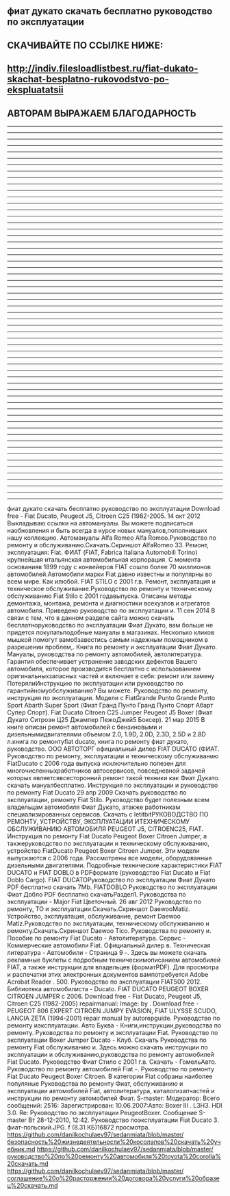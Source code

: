 фиат дукато скачать бесплатно руководство по эксплуатации
--------------------------------------------------
СКАЧИВАЙТЕ ПО ССЫЛКЕ НИЖЕ:
--------------------------------------------------
http://indiv.filesloadlistbest.ru/fiat-dukato-skachat-besplatno-rukovodstvo-po-ekspluatatsii
--------------------------------------------------
АВТОРАМ ВЫРАЖАЕМ БЛАГОДАРНОСТЬ
--------------------------------------------------
--------------------------------------------------
--------------------------------------------------
--------------------------------------------------
--------------------------------------------------
--------------------------------------------------
--------------------------------------------------
--------------------------------------------------
--------------------------------------------------
--------------------------------------------------
--------------------------------------------------
--------------------------------------------------
--------------------------------------------------
--------------------------------------------------
--------------------------------------------------
--------------------------------------------------
--------------------------------------------------
--------------------------------------------------
--------------------------------------------------
--------------------------------------------------
--------------------------------------------------
--------------------------------------------------
--------------------------------------------------
--------------------------------------------------
--------------------------------------------------
--------------------------------------------------
--------------------------------------------------
--------------------------------------------------
--------------------------------------------------
--------------------------------------------------
--------------------------------------------------
--------------------------------------------------
--------------------------------------------------
--------------------------------------------------
--------------------------------------------------
--------------------------------------------------
--------------------------------------------------
--------------------------------------------------
--------------------------------------------------
--------------------------------------------------
--------------------------------------------------
--------------------------------------------------
--------------------------------------------------
--------------------------------------------------
--------------------------------------------------
--------------------------------------------------
--------------------------------------------------
--------------------------------------------------
--------------------------------------------------
--------------------------------------------------
--------------------------------------------------
--------------------------------------------------
--------------------------------------------------
--------------------------------------------------
--------------------------------------------------
--------------------------------------------------
--------------------------------------------------
--------------------------------------------------
--------------------------------------------------
--------------------------------------------------
фиат дукато скачать бесплатно руководство по эксплуатации Download free - Fiat Ducato, Peugeot J5, Citroen C25 (1982-2005. 14 окт 2012  Выкладываю ссылки на автомануалы. Вы можете подписаться наобновления  и быть всегда в курсе новых мануалов,пополнивших нашу коллекцию. Автомануалы Alfa Romeo Alfa Romeo.Руководство по ремонту и обслуживанию.Скачать.Cкриншот AlfaRomeo 33. Ремонт, эксплуатация: Fiat. ФИАТ (FIAT, Fabrica Italiana Automobili Torino) крупнейшая итальянская автомобильная корпорация. С момента основанияв 1899 году с конвейеров FIAT сошло более 70 миллионов автомобилей.Автомобили марки Fiat давно известны и популярны во всем мире. Как илюбой. FIAT STILO с 2001 г.в. Ремонт, эксплуатация и техническое обслуживание.Руководство по ремонту и техническому обслуживанию Fiat Stilo с 2001 годавыпуска. Описаны методы демонтажа, монтажа, ремонта и диагностики всехузлов и агрегатов автомобиля. Приведено руководство по эксплуатации и. 11 сен 2014  В связи с тем, что в данном разделе сайта можно скачать бесплатноруководство по эксплуатации Фиат Дукато, вам больше не придется покупатьподобные мануалы в магазинах. Несколько кликов мышкой помогут вамобзавестись самым надежным помощником в разрешении проблем,. Книга по ремонту и эксплуатации Фиат Дукато. Мануалы, руководства по ремонту автомобилей, автолитература. Гарантия обеспечивает устранение заводских дефектов Вашего автомобиля, которое производится бесплатно с использованием оригинальныхзапасных частей и включает в себя: ремонт или замену  ПотерялиИнструкцию по эксплуатации или руководство по гарантийномуобслуживанию? Вы можете. Руководство по ремонту, инструкция по эксплуатации. Модели с  FiatGrande Punto  Grande Punto Sport  Abarth Super Sport (Фиат Гранд Пунто Гранд Пунто Спорт  Абарт Супер Спорт).  Fiat Ducato  Citroen C25 Jumper  Peugeot J5  Boxer (Фиат Дукато  Ситроэн Ц25  Джампер  ПежоДжей5  Боксер). 21 мар 2015  В книге описан ремонт автомобилей с бензиновыми и дизельнымидвигателями объемом 2.0, 1.9D, 2.0D, 2.3D, 2.5D и 2.8D л.книга по ремонтуfiat ducato, книга по ремонту фиат дукато, руководство. ООО АВТОТОРГ официальный дилер FIAT DUCATO (ФИАТ. Руководство по ремонту, эксплуатации и техническому обслуживанию FiatDucato с 2006 года выпуска  исключительно полезен для многочисленныхработников автосервисов, повседневной задачей которых являетсявсесторонний ремонт такой техники как Фиат Дукато. скачать мануалбесплатно. Инструкция по эксплуатации и руководство по ремонту Fiat Ducato
29 апр 2009  Скачать руководство по эксплуатации, ремонту Fiat Stilo. Руководство будет полезным всем владельцам автомобиля Фиат Дукато, атакже работникам специализированных сервисов.  Скачать c letitbitРУКОВОДСТВО ПО РЕМОНТУ, УСТРОЙСТВУ, ЭКСПЛУАТАЦИИ ИТЕХНИЧЕСКОМУ ОБСЛУЖИВАНИЮ АВТОМОБИЛЯ PEUGEOT J5, CITROENC25, FIAT. Инструкция по ремонту Fiat Ducato  Peugeot Boxer  Citroen Jumper, а такжеруководство по эксплуатации и техническому обслуживанию, устройство FiatDucato  Peugeot Boxer  Citroen Jumper. Эти модели выпускаются с 2006 года. Рассмотрены все модели, оборудованные дизельными двигателями. Подробные технические характеристики FIAT DUCATO и FIAT DOBLO в PDFформате (руководство Fiat Ducato и Fiat Doblo Cargo). FIAT DUCATOРуководство по эксплуатации Фиат Дукато PDF бесплатно скачать 7Mb. FIATDOBLO Руководство по эксплуатации Фиат Добло PDF бесплатно скачатьРаздел1. Руководства по эксплуатации - Major Fiat Цветочный. 26 авг 2012  Руководство по ремонту, ТО и эксплуатации.Скачать.Cкриншот DaewooMatiz. Устройство, эксплуатация, обслуживание, ремонт  Daewoo Matiz.Руководство по эксплуатации, техническому обслуживанию и ремонту.Скачать.Cкриншот Daewoo Tico. Руководства по ремонту и. Пособие по ремонту Fiat Ducato - Автолитература. Сервис - Коммерческие автомобили Fiat. Официальный дилер в. Техническая литература - Автомобили - Страница 9 -. Здесь вы можете скачать рекламные буклеты с подробным техническимописанием автомобилей FIAT, а также инструкции для владельцев (форматPDF). Для просмотра и распечатки этих электронных документов вампотребуется Adobe Acrobat Reader . 500. Руководство по эксплуатации FIAT500 2012. Библиотека автомобилиста - Ducato. FIAT DUCATO  PEUGEOT BOXER  CITROEN JUMPER c 2006. Download free - Fiat Ducato, Peugeot J5, Citroen C25 (1982-2005) repairmanual: Image: by .  Download free - PEUGEOT 806 EXPERT CITROEN JUMPY  EVASION, FIAT ULYSSE  SCUDO, LANCIA ZETA (1994-2001) repair manual by autorepguide.  Руководство по ремонту иэксплуатации.
Авто Буква - Книги,инструкции,руководства по ремонту. Руководства по ремонту и эксплуатации Fiat. Руководство по эксплуатации Boxer  Jumper Ducato - Клуб. Скачать Руководства по ремонту Fiat обслуживанию и. Здесь можно скачать инструкции по эксплуатации и обслуживанию,руководства по ремонту автомобилей Fiat Ducato. Руководство Фиат Стило с 2001 г.в.  Скачать - ГомельАвто. Руководство по ремонту автомобилей Fiat -. Руководство по ремонту Fiat Ducato  Peugeot Boxer  Citroen. В категории Fiat собраны наиболее популяные Руководства по ремонту Фиат, обслуживанию и эксплуатации автомобилей Fiat, автолитература, каталогизапчастей и инструкции по ремонту автомобилей Фиат. S-master: Модератор: Всего сообщений: 2516: Зарегистрирован: 10.06.2007:Авто: Boxer III . L3H3. HDI 3.0. Re: Руководство по эксплуатации PeugeotBoxer. Сообщение S-master  Вт 28-12-2010, 12:42. Руководство поэксплуатации Fiat Ducato 3. фиат-польский.JPG. f (8.31 КБ)16872 просмотра.
https://github.com/danilkochulaev97/sedanmiata/blob/master/безопасность%20жизнедеятельности%20косолапов%20скачать%20учебник.md
https://github.com/danilkochulaev97/sedanmiata/blob/master/руководство%20по%20ремонту%20автомобиля%20toyota%20corolla%20скачать.md
https://github.com/danilkochulaev97/sedanmiata/blob/master/соглашение%20о%20расторжении%20договора%20услуги%20образец%20скачать.md